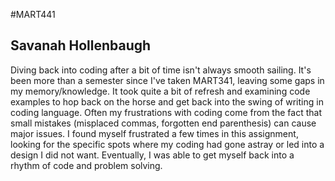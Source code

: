 #MART441
## Savanah Hollenbaugh

Diving back into coding after a bit of time isn't always smooth sailing.
It's been more than a semester since I've taken MART341, leaving some gaps in
my memory/knowledge. It took quite a bit of refresh and examining code examples
to hop back on the horse and get back into the swing of writing in coding language. Often my frustrations with coding come from the fact that small mistakes (misplaced commas, forgotten end parenthesis) can cause major issues.
I found myself frustrated a few times in this assignment, looking for the specific spots where my coding had gone astray or led into a design I did not want. Eventually, I was able to get myself back into a rhythm of code and problem solving.
